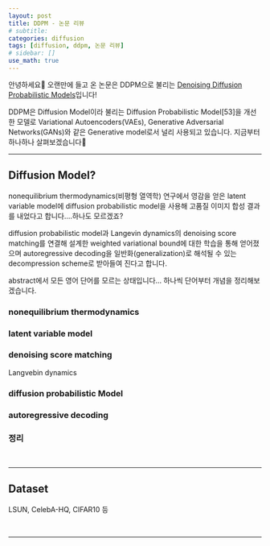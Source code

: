 ```yaml
---
layout: post
title: DDPM - 논문 리뷰
# subtitle:
categories: diffusion
tags: [diffusion, ddpm, 논문 리뷰]
# sidebar: []
use_math: true
---
```


안녕하세요:lemon: 오랜만에 들고 온 논문은 DDPM으로 불리는 <a href="https://arxiv.org/abs/2006.11239" target="_blank">Denoising Diffusion Probabilistic Models</a>입니다!

DDPM은 Diffusion Model이라 불리는 Diffusion Probabilistic Model[53]을 개선한 모델로 Variational Autoencoders(VAEs), Generative Adversarial Networks(GANs)와 같은 Generative model로서 널리 사용되고 있습니다. 지금부터 하나하나 살펴보겠습니다:eyes:
<br>

---

## Diffusion Model?

nonequilibrium thermodynamics(비평형 열역학) 연구에서 영감을 얻은 latent variable model에 diffusion probabilistic model을 사용해 고품질 이미지 합성 결과를 내었다고 합니다....하나도 모르겠죠?

diffusion probabilistic model과 Langevin dynamics의 denoising score matching를 연결해 설계한 weighted variational bound에 대한 학습을 통해 얻어졌으며 autoregressive decoding을 일반화(generalization)로 해석될 수 있는 decompression scheme로 받아들여 진다고 합니다.

abstract에서 모든 영어 단어를 모르는 상태입니다...
하나씩 단어부터 개념을 정리해보겠습니다.


### nonequilibrium thermodynamics


### latent variable model


### denoising score matching
Langvebin dynamics


### diffusion probabilistic Model


### autoregressive decoding


### 정리


<br>

---

## Dataset
LSUN, CelebA-HQ, CIFAR10 등


<br>


---

<br>
